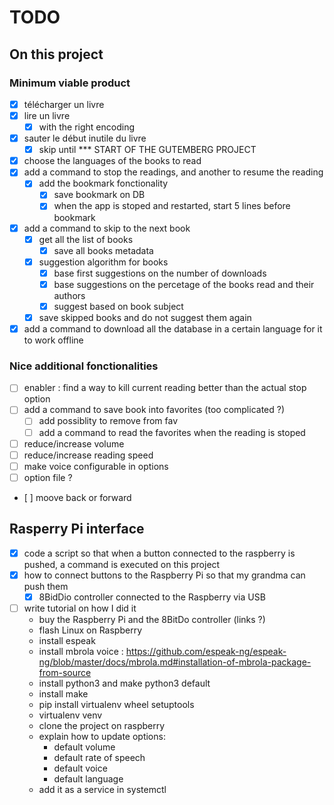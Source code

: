 # TODO

## On this project

### Minimum viable product

- [x] télécharger un livre
- [x] lire un livre
  - [x] with the right encoding
- [x] sauter le début inutile du livre
  - [x] skip until \*\*\* START OF THE GUTEMBERG PROJECT
- [x] choose the languages of the books to read
- [x] add a command to stop the readings, and another to resume the reading
  - [x] add the bookmark fonctionality
    - [x] save bookmark on DB
    - [x] when the app is stoped and restarted, start 5 lines before bookmark
- [x] add a command to skip to the next book
  - [x] get all the list of books
    - [x] save all books metadata
  - [x] suggestion algorithm for books
    - [x] base first suggestions on the number of downloads
    - [x] base suggestions on the percetage of the books read and their authors
    - [x] suggest based on book subject
  - [x] save skipped books and do not suggest them again
- [x] add a command to download all the database in a certain language for it to work offline

### Nice additional fonctionalities

- [ ] enabler : find a way to kill current reading better than the actual stop option
- [ ] add a command to save book into favorites (too complicated ?)
  - [ ] add possiblity to remove from fav
  - [ ] add a command to read the favorites when the reading is stoped
- [ ] reduce/increase volume
- [ ] reduce/increase reading speed
- [ ] make voice configurable in options
- [ ] option file ?
- [ ] moove back or forward

## Rasperry Pi interface

- [x] code a script so that when a button connected to the raspberry is pushed, a command is executed on this project
- [x] how to connect buttons to the Raspberry Pi so that my grandma can push them
  - [x] 8BidDio controller connected to the Raspberry via USB
- [ ] write tutorial on how I did it
  - buy the Raspberry Pi and the 8BitDo controller (links ?)
  - flash Linux on Raspberry
  - install espeak
  - install mbrola voice : https://github.com/espeak-ng/espeak-ng/blob/master/docs/mbrola.md#installation-of-mbrola-package-from-source
  - install python3 and make python3 default
  - install make
  - pip install virtualenv wheel setuptools
  - virtualenv venv
  - clone the project on raspberry
  - explain how to update options:
    - default volume
    - default rate of speech
    - default voice
    - default language
  - add it as a service in systemctl
